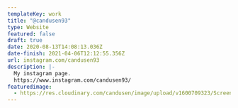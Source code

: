 ```yaml
---
templateKey: work
title: "@candusen93"
type: Website
featured: false
draft: true
date: 2020-08-13T14:08:13.036Z
date-finish: 2021-04-06T12:12:55.356Z
url: instagram.com/candusen93
description: |-
  My instagram page.
  https://www.instagram.com/candusen93/
featuredimage:
  - https://res.cloudinary.com/candusen/image/upload/v1600709323/Screen_Shot_2020-09-21_at_1.28.32_PM_gtczte.png
---
```

